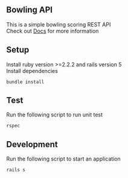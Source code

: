 ## Bowling API
This is a simple bowling scoring REST API  
Check out [Docs](https://bowlingscoringapi.docs.apiary.io) for more information

## Setup
Install ruby version >=2.2.2 and rails version 5  
Install dependencies  
```
bundle install
```

## Test
Run the following script to run unit test  
```
rspec
```

## Development
Run the following script to start an application  
```
rails s
```
